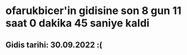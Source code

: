 # ofarukbicer'in gidisine son 8 gun 11 saat 0 dakika 45 saniye kaldi

## Gidis tarihi: 30.09.2022 :(